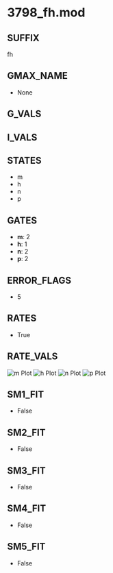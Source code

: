 # 3798_fh.mod

## SUFFIX

fh

## GMAX_NAME

- None

## G_VALS


## I_VALS


## STATES

- m
- h
- n
- p

## GATES

- **m**: 2
- **h**: 1
- **n**: 2
- **p**: 2

## ERROR_FLAGS

- 5

## RATES

- True

## RATE_VALS

![m Plot](/Users/pbozelos/Dropbox/icg-Chai-Panos/supermodels/output_markdown_files/K/3798_fh.mod/images/m.png)
![h Plot](/Users/pbozelos/Dropbox/icg-Chai-Panos/supermodels/output_markdown_files/K/3798_fh.mod/images/h.png)
![n Plot](/Users/pbozelos/Dropbox/icg-Chai-Panos/supermodels/output_markdown_files/K/3798_fh.mod/images/n.png)
![p Plot](/Users/pbozelos/Dropbox/icg-Chai-Panos/supermodels/output_markdown_files/K/3798_fh.mod/images/p.png)

## SM1_FIT

- False

## SM2_FIT

- False

## SM3_FIT

- False

## SM4_FIT

- False

## SM5_FIT

- False

